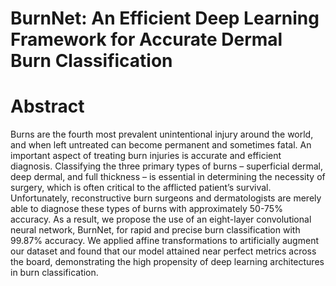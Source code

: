 # BurnNet: An Efficient Deep Learning Framework for Accurate Dermal Burn Classification
# Abstract
Burns are the fourth most prevalent unintentional injury around the world, and when left untreated can become permanent and sometimes fatal. An important aspect of treating burn injuries is accurate and efficient diagnosis. Classifying the three primary types of burns – superficial dermal, deep dermal, and full thickness – is essential in determining the necessity of surgery, which is often critical to the afflicted patient’s survival. Unfortunately, reconstructive burn surgeons and dermatologists are merely able to diagnose these types of burns with approximately 50-75% accuracy. As a result, we propose the use of an eight-layer convolutional neural network, BurnNet, for rapid and precise burn classification with 99.87% accuracy. We applied affine transformations to artificially augment our dataset and found that our model attained near perfect metrics across the board, demonstrating the high propensity of deep learning architectures in burn classification.

